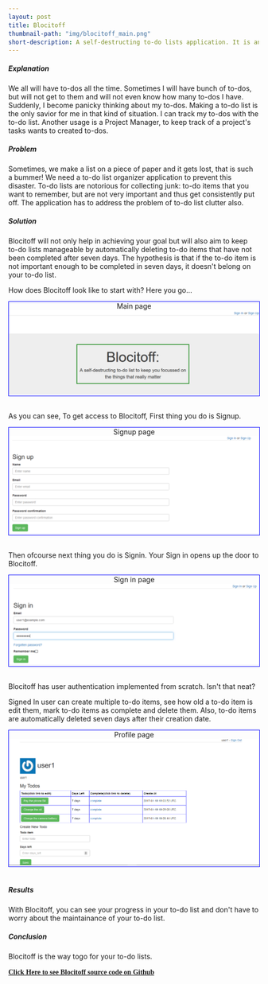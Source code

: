 ```yaml
---
layout: post
title: Blocitoff
thumbnail-path: "img/blocitoff_main.png"
short-description: A self-destructing to-do lists application. It is an Utility Application in Ruby on Rails with Rake Automation 
---
```


##### Explanation
We all will have to-dos all the time. Sometimes I will have bunch of to-dos, but will not get to them and will not even know how many to-dos I have. Suddenly, I become panicky thinking about my to-dos. Making a to-do list is the only savior for me in that kind of situation. I can track my to-dos with the to-do list. Another usage is a  Project Manager, to keep track of a project's tasks wants to created to-dos.

##### Problem
Sometimes, we make a list on a piece of paper and it gets lost, that is such a bummer! 
We need a to-do list organizer application to prevent this disaster. To-do lists are notorious for collecting junk: to-do items that you want to remember, but are not very important and thus get consistently put off. The application has to address the problem of to-do list clutter also.

##### Solution
Blocitoff will not only help in achieving your goal but will also aim to keep to-do lists manageable by automatically deleting to-do items that have not been completed after seven days. The hypothesis is that if the to-do item is not important enough to be completed in seven days, it doesn't belong on your to-do list.

How does Blocitoff look like to start with? Here you go...

<div class="boxed" style="width: 100%;margin-left: auto; margin-right: auto; border: 1px solid blue;text-align: center;">
  Main page
  <a href="{{ project.url | prepend: site.baseurl }}">
    <img src="/img/blocitoff_1.png"/>
  </a>
</div>
<br />

As you can see, To get access to Blocitoff, First thing you do is Signup.

<div class="boxed" style="width: 100%;margin-left: auto; margin-right: auto; border: 1px solid blue;text-align: center;">
  Signup page
  <a href="{{ project.url | prepend: site.baseurl }}">
    <img src="/img/blocitoff_2.png"/>
  </a>
</div>
<br />

Then ofcourse next thing you do is Signin. Your Sign in opens up the door to Blocitoff. 

<div class="boxed" style="width: 100%;margin-left: auto; margin-right: auto; border: 1px solid blue;text-align: center;">
  Sign in page
  <a href="{{ project.url | prepend: site.baseurl }}">
    <img src="/img/blocitoff_3.png"/>
  </a>
</div>
<br />

Blocitoff has user authentication implemented from scratch. Isn't that neat?

Signed In user can create multiple to-do items, see how old a to-do item is edit them, mark to-do items as complete and delete them. Also, to-do items are automatically deleted seven days after their creation date.

<div class="boxed" style="width: 100%;margin-left: auto; margin-right: auto; border: 1px solid blue;text-align: center;">
  Profile page
  <a href="{{ project.url | prepend: site.baseurl }}">
    <img src="/img/blocitoff_4.png"/>
  </a>
</div>
<br />

##### Results
With Blocitoff, you can see your progress in your to-do list and don't have to worry about the maintainance of your to-do list.

##### Conclusion
Blocitoff is the way togo for your to-do lists.

<a href="https://github.com/sharadalt/blocitoff" style="font-family:Times New Roman;"><strong>Click Here to see Blocitoff source code on Github</strong></a>
